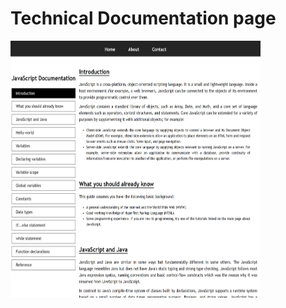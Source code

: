 # Technical Documentation page
<img src="images/Technical Documentation page.png" alt="Technical Documentation page" style="height: 411px; width:400px;"/>
